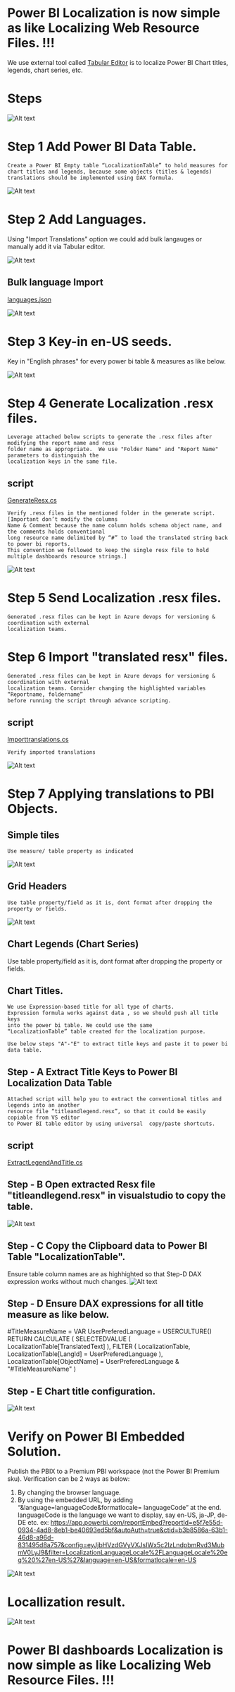 # Power BI Localization is now simple as like Localizing Web Resource Files. !!!

We use external tool called  [Tabular Editor](https://tabulareditor.com/) is to localize Power BI Chart titles, legends,  chart series, etc.  


# Steps

![Alt text](https://github.com/gopinathp1978ms/PowerBI-Localization/blob/main/Flow.PNG)

# Step 1 Add Power BI Data Table.


<div style="display: inline-block;">
<code class="language-c">Create a Power BI Empty table “LocalizationTable” to hold measures for chart titles and legends, because some objects (titles & legends) translations should be implemented using DAX formula.</code>
</div>

![Alt text](https://github.com/gopinathp1978ms/PowerBI-Localization/blob/main/LocalizationTable.PNG)

# Step 2 Add Languages.
Using "Import Translations" option we could add bulk langauges or manually add it via Tabular editor. 

![Alt text](https://github.com/gopinathp1978ms/PowerBI-Localization/blob/main/AddLang.PNG)

## Bulk language Import 
[languages.json](https://github.com/gopinathp1978ms/PowerBI-Localization/blob/151806907d072fa69868c6e88a0182fbbafd5406/languages.json)

![Alt text](https://github.com/gopinathp1978ms/PowerBI-Localization/blob/main/AddLanguages.PNG)

# Step 3 Key-in en-US seeds.
Key in "English phrases" for every power bi table & measures as like below. 

![Alt text](https://github.com/gopinathp1978ms/PowerBI-Localization/blob/main/en-USSeed.PNG)

# Step 4 Generate Localization .resx files.
    Leverage attached below scripts to generate the .resx files after modifying the report name and resx 
    folder name as appropriate.  We use "Folder Name" and "Report Name" parameters to distinguish the 
    localization keys in the same file.
    
 ## script
 [GenerateResx.cs](https://github.com/gopinathp1978ms/PowerBI-Localization/blob/main/GenerateResx.cs)
    
    
    Verify .resx files in the mentioned folder in the generate script.[Important don’t modify the columns 
    Name & Comment because the name column holds schema object name, and the comments holds conventional 
    long resource name delimited by “#” to load the translated string back to power bi reports. 
    This convention we followed to keep the single resx file to hold multiple dashboards resource strings.] 
    

![Alt text](https://github.com/gopinathp1978ms/PowerBI-Localization/blob/main/ResxFormat.PNG)
    

# Step 5 Send Localization .resx files.
 
    Generated .resx files can be kept in Azure devops for versioning & coordination with external 
    localization teams. 

# Step 6 Import "translated resx" files.
 
    Generated .resx files can be kept in Azure devops for versioning & coordination with external 
    localization teams. Consider changing the highlighted variables “Reportname, foldername” 
    before running the script through advance scripting.
 
  ## script
 [Importtranslations.cs](https://github.com/gopinathp1978ms/PowerBI-Localization/blob/main/Importtranslations.cs)
 
    Verify imported translations
![Alt text](https://github.com/gopinathp1978ms/PowerBI-Localization/blob/main/Imported.PNG)

# Step 7 Applying translations to PBI Objects.

## Simple tiles
    Use measure/ table property as indicated
![Alt text](https://github.com/gopinathp1978ms/PowerBI-Localization/blob/main/Tile.PNG)

## Grid Headers 
    Use table property/field as it is, dont format after dropping the property or fields.     
![Alt text](https://github.com/gopinathp1978ms/PowerBI-Localization/blob/main/Grid.PNG)
    
## Chart Legends (Chart Series)
   Use table property/field as it is, dont format after dropping the property or fields.     

## Chart Titles.
    We use Expression-based title for all type of charts. 
    Expression formula works against data , so we should push all title keys  
    into the power bi table. We could use the same 
    “LocalizationTable” table created for the localization purpose.
    
    Use below steps "A"-"E" to extract title keys and paste it to power bi data table. 
    
## Step - A Extract Title Keys to Power BI Localization Data Table
    Attached script will help you to extract the conventional titles and legends into an another 
    resource file “titleandlegend.resx”, so that it could be easily copiable from VS editor 
    to Power BI table editor by using universal  copy/paste shortcuts.

 ## script
[ExtractLegendAndTitle.cs](https://github.com/gopinathp1978ms/PowerBI-Localization/blob/main/ExtractLegendAndTitle.cs)

## Step - B Open extracted Resx file "titleandlegend.resx" in visualstudio to copy the table.
![Alt text](https://github.com/gopinathp1978ms/PowerBI-Localization/blob/5e5319df1e18bebab1632fcdff6b5e3028978daa/ExtractedTitle.png)

## Step - C Copy the Clipboard data to Power BI Table "LocalizationTable".
Ensure table column names are as highhighted so that Step-D DAX expression works without much changes.
![Alt text](https://github.com/gopinathp1978ms/PowerBI-Localization/blob/92d762995486bff9d40e0ca314f5f4690efd8b7a/CopyTable.PNG)


## Step - D Ensure DAX expressions for all title measure as like below.  

#TitleMeasureName = VAR UserPreferedLanguage =
USERCULTURE()   
RETURN
CALCULATE (
SELECTEDVALUE ( LocalizationTable[TranslatedText] ),
FILTER ( LocalizationTable, LocalizationTable[LangId] = UserPreferedLanguage ),
LocalizationTable[ObjectName] = UserPreferedLanguage & "#TitleMeasureName"
)

## Step - E Chart title configuration.
![Alt text](https://github.com/gopinathp1978ms/PowerBI-Localization/blob/main/Title.PNG)

# Verify on Power BI Embedded Solution.
Publish the PBIX to a Premium PBI workspace (not the Power BI Premium sku). 
Verification can be 2 ways as below:
1.	By changing the browser language.
2.	By using the embedded URL, by adding “&language=languageCode&formatlocale= languageCode” at the end. 
languageCode is the language we want to display, say en-US, ja-JP, de-DE etc. 
ex: https://app.powerbi.com/reportEmbed?reportId=e5f7e55d-0934-4ad8-8eb1-be40693ed5bf&autoAuth=true&ctid=b3b8586a-63b1-46d8-a96d-831495d8a757&config=eyJjbHVzdGVyVXJsIWx5c2lzLndpbmRvd3MubmV0LyJ9&filter=LocalizationLanguageLocale%2FLanguageLocale%20eq%20%27en-US%27&language=en-US&formatlocale=en-US


![Alt text](https://github.com/gopinathp1978ms/PowerBI-Localization/blob/main/Embed.PNG) 


# Locallization result.
![Alt text](https://github.com/gopinathp1978ms/PowerBI-Localization/blob/main/Result.PNG) 


# Power BI dashboards Localization is now simple as like Localizing Web Resource Files. !!!
